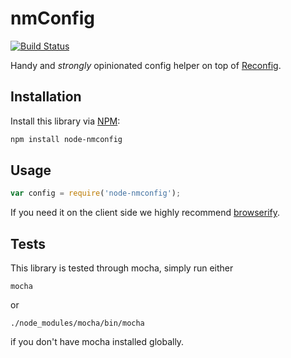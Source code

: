 # nmConfig

[![Build Status](https://travis-ci.org/namshi/reconfig.svg?branch=travis)](https://travis-ci.org/namshi/reconfig)

Handy and _strongly_ opinionated config helper on top of [Reconfig](https://github.com/namshi/reconfig).

## Installation

Install this library via [NPM](https://www.npmjs.org/package/node-nmconfig):

``` bash
npm install node-nmconfig
```

## Usage
```javascript
var config = require('node-nmconfig');
```

If you need it on the client side we highly recommend
[browserify](http://browserify.org/).

## Tests

This library is tested through mocha, simply run either

```
mocha
```

or

```
./node_modules/mocha/bin/mocha
```

if you don't have mocha installed globally.
